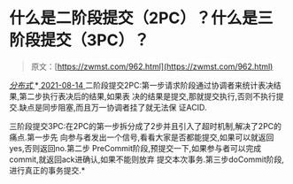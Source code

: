 <!--yml
category: 未分类
date: 0001-01-01 00:00:00
--->

# 什么是二阶段提交（2PC）？什么是三阶段提交（3PC）？

> 原文：[https://zwmst.com/962.html](https://zwmst.com/962.html)

   [ *分布式* ](https://zwmst.com/%e5%88%86%e5%b8%83%e5%bc%8f)*[ <time datetime="2021-08-14T09:50:51+08:00"> 2021-08-14 </time> ](https://zwmst.com/962.html)  二阶段提交2PC:第一步请求阶段通过协调者来统计表决结果,第二步执行表决后的结果,如果表 决的结果是提交,那就提交执行,否则不执行提交.缺点是同步阻塞,而且万一协调者挂了就无法保 证ACID.

三阶段提交3PC:在2PC的第一步拆分成了2步并且引入了超时机制,解决了2PC的痛点.第一步先 向参与者发出一个信号,看看大家是否都能提交,如果可以就返回yes,否则返回no.第二步 PreCommit阶段,预提交一下,如果参与者可以完成commit,就返回ack进确认,如果不能则放弃 提交本次事务.第三步doCommit阶段,进行真正的事务提交.*